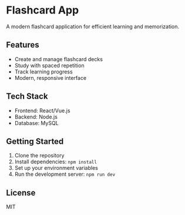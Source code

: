 # Flashcard App

A modern flashcard application for efficient learning and memorization.

## Features

- Create and manage flashcard decks
- Study with spaced repetition
- Track learning progress
- Modern, responsive interface

## Tech Stack

- Frontend: React/Vue.js
- Backend: Node.js
- Database: MySQL

## Getting Started

1. Clone the repository
2. Install dependencies: `npm install`
3. Set up your environment variables
4. Run the development server: `npm run dev`

## License

MIT
